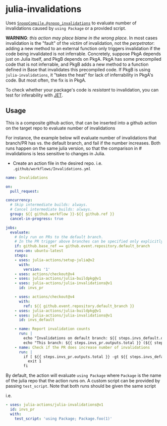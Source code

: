 # julia-invalidations
Uses [`SnoopCompile.@snoop_invalidations`](https://timholy.github.io/SnoopCompile.jl/dev/tutorials/invalidations/)
to evaluate number of invalidations caused by `using Package` or a provided script.

**WARNING**: *this action may place blame in the wrong place*. In most cases invalidation is the "fault" of the *victim* of invalidation, not the *perpetrator*: adding a new method to an external function only triggers invalidation if the code being invalidated is not inferrable. Concretely, suppose PkgA depends just on Julia itself, and PkgB depends on PkgA. PkgA has some precompiled code that is not inferrable, and PkgB adds a new method to a function defined in Base that invalidates this precompiled code. If PkgB is using `julia-invalidations`, it "takes the heat" for lack of inferrability in PkgA's code. But most often, the fix is in PkgA.

To check whether your package's code is *resistant* to invalidation, you can test for inferability with [JET](https://aviatesk.github.io/JET.jl/dev/optanalysis/#optanalysis-test-integration).

## Usage

This is a composite github action, that can be inserted into a github action on the target repo to evaluate number of invalidations

For instance, the example below will evaluate number of invalidations that branch/PR has vs. the default branch, and fail if the number increases.
Both runs happen on the same julia version, so that the comparison in # invalidations is less sensitive to changes in Julia.

- Create an action file in the desired repo. i.e. `.github/workflows/Invalidations.yml`

```yaml
name: Invalidations

on:
  pull_request:

concurrency:
  # Skip intermediate builds: always.
  # Cancel intermediate builds: always.
  group: ${{ github.workflow }}-${{ github.ref }}
  cancel-in-progress: true

jobs:
  evaluate:
    # Only run on PRs to the default branch.
    # In the PR trigger above branches can be specified only explicitly whereas this check should work for master, main, or any other default branch
    if: github.base_ref == github.event.repository.default_branch
    runs-on: ubuntu-latest
    steps:
    - uses: julia-actions/setup-julia@v2
      with:
        version: '1'
    - uses: actions/checkout@v4
    - uses: julia-actions/julia-buildpkg@v1
    - uses: julia-actions/julia-invalidations@v1
      id: invs_pr

    - uses: actions/checkout@v4
      with:
        ref: ${{ github.event.repository.default_branch }}
    - uses: julia-actions/julia-buildpkg@v1
    - uses: julia-actions/julia-invalidations@v1
      id: invs_default

    - name: Report invalidation counts
      run: |
        echo "Invalidations on default branch: ${{ steps.invs_default.outputs.total }} (${{ steps.invs_default.outputs.deps }} via deps)" >> $GITHUB_STEP_SUMMARY
        echo "This branch: ${{ steps.invs_pr.outputs.total }} (${{ steps.invs_pr.outputs.deps }} via deps)" >> $GITHUB_STEP_SUMMARY
    - name: Check if the PR does increase number of invalidations
      run: |
        if [ ${{ steps.invs_pr.outputs.total }} -gt ${{ steps.invs_default.outputs.total }} ]; then
          exit 1
        fi
```

By default, the action will evaluate `using Package` where `Package` is the name of the julia repo that the action runs on.
A custom script can be provided by passing `test_script`. Note that both runs should be given the same script

i.e.
```yaml
- uses: julia-actions/julia-invalidations@v1
  id: invs_pr
  with:
    test_script: 'using Package; Package.foo(1)'
```
